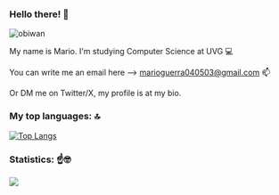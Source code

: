 ### Hello there! 👋


![obiwan](https://github.com/MarioGuerra21008/MarioGuerra21008/assets/88167635/96a55373-90ef-47bc-9991-49f9e3157ebd)


My name is Mario. I'm studying Computer Science at UVG 💻 

You can write me an email here --> marioguerra040503@gmail.com 📫

Or DM me on Twitter/X, my profile is at my bio.

### My top languages: 🔝

[![Top Langs](https://github-readme-stats.vercel.app/api/top-langs/?username=MarioGuerra21008&layout=compact&theme=vision-friendly-dark)](https://github.com/anuraghazra/github-readme-stats)

### Statistics: ☝️🤓

![](https://github-readme-stats.vercel.app/api?username=MarioGuerra21008&layout=compact&theme=vision-friendly-dark)
